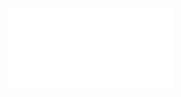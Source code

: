 ![Proposition 73. The doctrine of the Kingdom preached by the Apostles and Elders, raised up no controversy with the Jews.](Proposition%2073.%20The%20doctrine%20of%20the%20Kingdom%20preached%20by%20the%20Apostles%20and%20Elders,%20raised%20up%20no%20controversy%20with%20the%20Jews..md)
